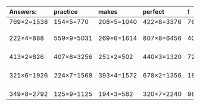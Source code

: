 | Answers: | practice | makes | perfect | ! |
| :--- | :--- | :--- | :--- | :--- |
| 769×2=1538 | 154×5=770 | 208×5=1040 | 422×8=3376 | 765×7=5355 | 
|   |   |   |   |   | 
|   |   |   |   |   | 
|   |   |   |   |   | 
| 222×4=888 | 559×9=5031 | 269×6=1614 | 807×8=6456 | 400×5=2000 | 
|   |   |   |   |   | 
|   |   |   |   |   | 
|   |   |   |   |   | 
|   |   |   |   |   | 
| 413×2=826 | 407×8=3256 | 251×2=502 | 440×3=1320 | 727×4=2908 | 
|   |   |   |   |   | 
|   |   |   |   |   | 
|   |   |   |   |   | 
|   |   |   |   |   | 
| 321×6=1926 | 224×7=1568 | 393×4=1572 | 678×2=1356 | 181×4=724 | 
|   |   |   |   |   | 
|   |   |   |   |   | 
|   |   |   |   |   | 
|   |   |   |   |   | 
| 349×8=2792 | 125×9=1125 | 194×3=582 | 320×7=2240 | 980×5=4900 | 
